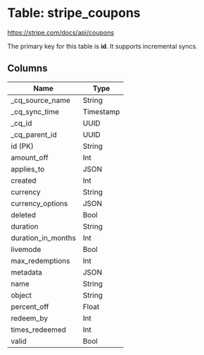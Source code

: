 # Table: stripe_coupons

https://stripe.com/docs/api/coupons

The primary key for this table is **id**.
It supports incremental syncs.

## Columns

| Name          | Type          |
| ------------- | ------------- |
|_cq_source_name|String|
|_cq_sync_time|Timestamp|
|_cq_id|UUID|
|_cq_parent_id|UUID|
|id (PK)|String|
|amount_off|Int|
|applies_to|JSON|
|created|Int|
|currency|String|
|currency_options|JSON|
|deleted|Bool|
|duration|String|
|duration_in_months|Int|
|livemode|Bool|
|max_redemptions|Int|
|metadata|JSON|
|name|String|
|object|String|
|percent_off|Float|
|redeem_by|Int|
|times_redeemed|Int|
|valid|Bool|